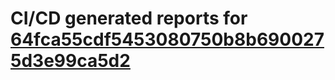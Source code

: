 # CI/CD generated reports for [64fca55cdf5453080750b8b6900275d3e99ca5d2](https://github.com/hydephp/develop/commit/64fca55cdf5453080750b8b6900275d3e99ca5d2)
